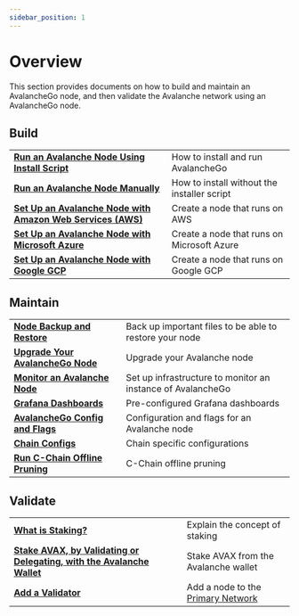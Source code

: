```yaml
---
sidebar_position: 1
---
```


# Overview

This section provides documents on how to build and maintain an AvalancheGo node, and then validate the Avalanche network using an AvalancheGo node.

## Build
|  |  |
| :--- | :--- |
| [**Run an Avalanche Node Using Install Script**](./build/set-up-node-with-installer.md) | How to install and run AvalancheGo |
| [**Run an Avalanche Node Manually**](./build/run-avalanche-node-manually.md) | How to install without the installer script |
| [**Set Up an Avalanche Node with Amazon Web Services (AWS)**](./build/setting-up-an-avalanche-node-with-amazon-web-services-aws.md) | Create a node that runs on AWS |
| [**Set Up an Avalanche Node with Microsoft Azure**](./build/set-up-an-avalanche-node-with-microsoft-azure.md) | Create a node that runs on Microsoft Azure |
| [**Set Up an Avalanche Node with Google GCP**](./build/set-up-an-avalanche-node-with-google-cloud-platform.md) | Create a node that runs on Google GCP |


## Maintain
|  |  |
| :--- | :--- |
| [**Node Backup and Restore**](./maintain/node-backup-and-restore.md) | Back up important files to be able to restore your node |
| [**Upgrade Your AvalancheGo Node**](./maintain/upgrade-your-avalanchego-node.mdx) | Upgrade your Avalanche node |
| [**Monitor an Avalanche Node**](./maintain/setting-up-node-monitoring.md) | Set up infrastructure to monitor an instance of AvalancheGo |
| [**Grafana Dashboards**](./maintain/grafana-dashboards.mdx) | Pre-configured Grafana dashboards |
| [**AvalancheGo Config and Flags**](./maintain/avalanchego-config-flags.md) |  Configuration and flags for an Avalanche node  |
| [**Chain Configs**](./maintain/chain-config-flags.md) | Chain specific configurations |
| [**Run C-Chain Offline Pruning**](./maintain/run-offline-pruning.md) | C-Chain offline pruning |

## Validate
|  |  |
| :--- | :--- |
| [**What is Staking?**](./validate/staking.md) | Explain the concept of staking |
| [**Stake AVAX, by Validating or Delegating, with the Avalanche Wallet**](./validate/staking-avax-by-validating-or-delegating-with-the-avalanche-wallet.md) | Stake AVAX from the Avalanche wallet |
| [**Add a Validator**](./validate/add-a-validator.md) | Add a node to the [Primary Network](../overview/getting-started/avalanche-platform.md) |
